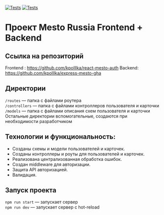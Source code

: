 [![Tests](../../actions/workflows/tests-13-sprint.yml/badge.svg)](../../actions/workflows/tests-13-sprint.yml) [![Tests](../../actions/workflows/tests-14-sprint.yml/badge.svg)](../../actions/workflows/tests-14-sprint.yml)
# Проект Mesto Russia Frontend + Backend
## Ссылка на репозиторий
Frontend : https://github.com/kpolllka/react-mesto-auth
Backend: https://github.com/kpolllka/express-mesto-gha

## Директории
`/routes` — папка с файлами роутера   
`/controllers` — папка с файлами контроллеров пользователя и карточки   
`/models` — папка с файлами описания схем пользователя и карточки   
Остальные директории вспомогательные, создаются при необходимости разработчиком

## Технологии и функциональность:
* Созданы схемы и модели пользователей и карточек.
* Созданы контроллеры и роуты для пользователей и карточек.
* Реализована централизованная обработка ошибок.
* Создан middleware для авторизации.
* Защита API авторизацией.
* Валидация.

## Запуск проекта
`npm run start` — запускает сервер   
`npm run dev` — запускает сервер с hot-reload

